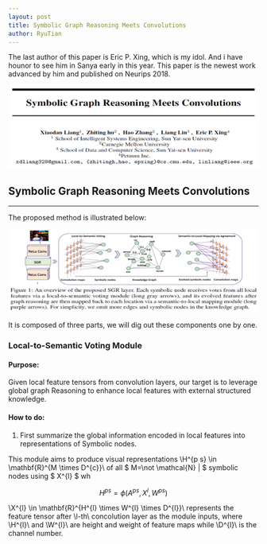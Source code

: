 ```yaml
---
layout: post
title: Symbolic Graph Reasoning Meets Convolutions
author: RyuTian
---
```


The last author of this paper is Eric P. Xing, which is my idol. And i have hounor to see him in Sanya early in this year. This paper is the newest work advanced by him and published on Neurips 2018.

![title](../images/sgr-1.png)

## Symbolic Graph Reasoning Meets Convolutions
-----
The proposed method is illustrated below:

![title](../images/sgr-2.png)

It is composed of three parts, we will dig out these components one by one.

### Local-to-Semantic Voting Module

<script type="text/javascript" async src="https://cdn.mathjax.org/mathjax/latest/MathJax.js?config=TeX-MML-AM_CHTML"> </script>

#### Purpose:

Given local feature tensors from convolution layers, our target is to leverage global graph Reasoning to enhance local features with external structured knowledge.

#### How to do:

1. First summarize the global information encoded in local features into representations of Symbolic nodes.

This module aims to produce visual representations \\H^{p s} \in \mathbf{R}^{M \times D^{c}}\\ of all $ M=\not \mathcal{N} | $ symbolic nodes using $ X^{l} $ wh

$$ H^{p s}=\phi\left(A^{p s}, X^{l}, W^{p s}\right) $$

\\X^{l} \in \mathbf{R}^{H^{l} \times W^{l} \times D^{l}}\\ represents the feature tensor after \\l-th\\ concolution layer as the module inputs, where \\H^{l}\\ and \\W^{l}\\ are height and weight of feature maps while \\D^{l}\\ is the channel number.

